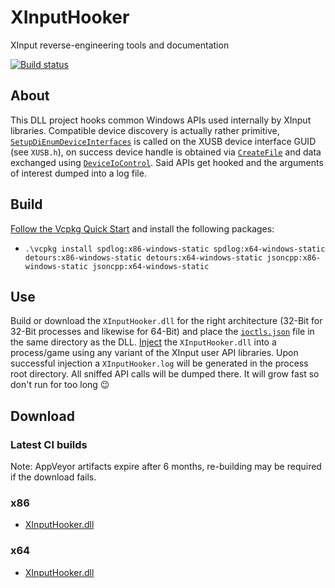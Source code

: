 # XInputHooker

XInput reverse-engineering tools and documentation

[![Build status](https://ci.appveyor.com/api/projects/status/sifndeu76a3wevof?svg=true)](https://ci.appveyor.com/project/nefarius/xinputhooker)

## About

This DLL project hooks common Windows APIs used internally by XInput libraries. Compatible device discovery is actually rather primitive, [`SetupDiEnumDeviceInterfaces`](https://docs.microsoft.com/en-us/windows/win32/api/setupapi/nf-setupapi-setupdienumdeviceinterfaces) is called on the XUSB device interface GUID (see `XUSB.h`), on success device handle is obtained via [`CreateFile`](https://docs.microsoft.com/en-us/windows/win32/api/fileapi/nf-fileapi-createfilea) and data exchanged using [`DeviceIoControl`](https://docs.microsoft.com/en-us/windows/win32/api/ioapiset/nf-ioapiset-deviceiocontrol). Said APIs get hooked and the arguments of interest dumped into a log file.

## Build

[Follow the Vcpkg Quick Start](https://github.com/Microsoft/vcpkg#quick-start) and install the following packages:

- `.\vcpkg install spdlog:x86-windows-static spdlog:x64-windows-static detours:x86-windows-static detours:x64-windows-static jsoncpp:x86-windows-static jsoncpp:x64-windows-static`

## Use

Build or download the `XInputHooker.dll` for the right architecture (32-Bit for 32-Bit processes and likewise for 64-Bit) and place the [`ioctls.json`](./XInputHooker/ioctls.json) file in the same directory as the DLL. [Inject](https://github.com/nefarius/Injector) the `XInputHooker.dll` into a process/game using any variant of the XInput user API libraries. Upon successful injection a `XInputHooker.log` will be generated in the process root directory. All sniffed API calls will be dumped there. It will grow fast so don't run for too long 😉

## Download

### Latest CI builds

Note: AppVeyor artifacts expire after 6 months, re-building may be required if the download fails.

### x86

- [XInputHooker.dll](https://ci.appveyor.com/api/projects/nefarius/XInputHooker/artifacts/bin/x86/XInputHooker.dll?job=Platform%3A%20x86)

### x64

- [XInputHooker.dll](https://ci.appveyor.com/api/projects/nefarius/XInputHooker/artifacts/bin/x64/XInputHooker.dll?job=Platform%3A%20x64)
